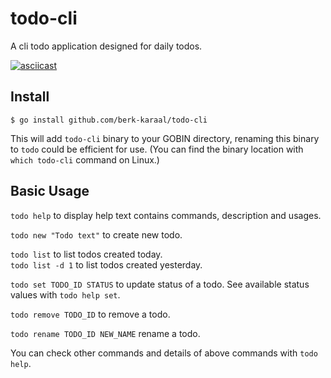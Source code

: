 # todo-cli

A cli todo application designed for daily todos.

[![asciicast](https://asciinema.org/a/MyHsZgQfVaW6eBgIoQkvBHVBD.svg)](https://asciinema.org/a/MyHsZgQfVaW6eBgIoQkvBHVBD)

## Install

```
$ go install github.com/berk-karaal/todo-cli
```

This will add `todo-cli` binary to your GOBIN directory, renaming this binary to
`todo` could be efficient for use. (You can find the binary location with
`which todo-cli` command on Linux.)

## Basic Usage

`todo help` to display help text contains commands, description and usages.

`todo new "Todo text"` to create new todo.

`todo list` to list todos created today.<br>
`todo list -d 1` to list todos created yesterday.

`todo set TODO_ID STATUS` to update status of a todo. See available status
values with `todo help set`.

`todo remove TODO_ID` to remove a todo.

`todo rename TODO_ID NEW_NAME` rename a todo.

You can check other commands and details of above commands with `todo help`.  
